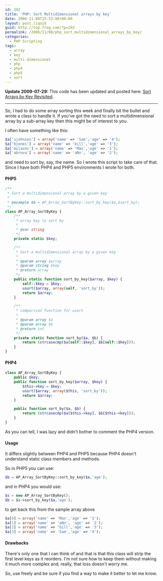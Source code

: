 ```yaml
---
id: 192
title: 'PHP: Sort Multidimensional arrays by key'
date: 2006-11-08T15:53:00+00:00
layout: post.liquid
guid: http://top-frog.com/?p=192
permalink: /2006/11/08/php_sort_multidimensional_arrays_by_key/
categories:
  - PHP Scripting
tags:
  - array
  - key
  - multi-dimensional
  - php
  - php4
  - php5
  - sort
---
```

**Update 2009-07-29:** This code has been updated and posted here: [Sort Arrays by Key Revisited](http://top-frog.com/2009/07/29/sort-arrays-by-key-revisited/).

* * *

So, I had to do some array sorting this week and finally bit the bullet and wrote a class to handle it. If you've got the need to sort a multidimensional array by a sub-array key then this might be of interest to you.



I often have something like this:

``` php
$a['sjohnson'] = array('name' => 'Sam','age' => '4');
$a['bjones'] = array('name' => 'bill','age' => '3');
$a['mslavos'] = array('name' => 'Max','age' => '1');
$a['abrova'] = array('name' => 'aNn', 'age' => '2');
```

and need to sort by, say, the name. So I wrote this script to take care of that. Since I have both PHP4 and PHP5 environments I wrote for both.

#### PHP5

``` php
/**
 * Sort a multidimensional array by a given key
 *
 * @example $b = AP_Array_SortByKey::sort_by_key($a,$sort_by);
 */
class AP_Array_SortByKey {
    /**
     * array key to sort by
     *
     * @var string
     */
    private static $key;

    /**
     * Sort a multidimensional array by a given key
     *
     * @param array $array
     * @param string $key
     * @return array
     */
    public static function sort_by_key($array, $key) {
        self::$key = $key;
        usort($array, array(self, 'sort_by'));
        return $array;
    }

    /**
     * comparison function for usort
     *
     * @param array $a
     * @param array $b
     * @return int
     */
    private static function sort_by($a, $b) {
        return (strcasecmp($a[self::$key], $b[self::$key]));
    }
}
```

#### PHP4

``` php
class AP_Array_SortByKey {
    public $key;
    public function sort_by_key($array, $key) {
        $this->key = $key;
        usort($array, array($this, 'sort_by'));
        return $array;
    }

    public function sort_by($a, $b) {
        return (strcasecmp($a[$this->key], $b[$this->key]));
    }
}
```

As you can tell, I was lazy and didn't bother to comment the PHP4 version.

#### Usage

It differs slightly between PHP4 and PHP5 because PHP4 doesn't understand static class members and methods.

So in PHP5 you can use:

``` php
$b = AP_Array_SortByKey::sort_by_key($a,'age');
```

and in PHP4 you would use:

``` php
$s = new AP_Array_SortByKey();
$b = $s->sort_by_key($a,'age');
```

to get back this from the sample array above

``` php
$a[0] = array('name' => 'Max','age' => '1'); 
$a[1] = array('name' => 'aNn', 'age' => '2');
$a[2] = array('name' => 'bill','age' => '3');
$a[3] = array('name' => 'Sam','age' => '4');
```

#### Drawbacks

There's only one that I can think of and that is that this class will strip the first level keys as it reorders. I'm not sure how to keep them without making it much more complex and, really, that loss doesn't worry me.

So, use freely and be sure if you find a way to make it better to let me know.
